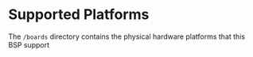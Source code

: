 Supported Platforms
===================

The `/boards` directory contains the physical hardware platforms
that this BSP support
